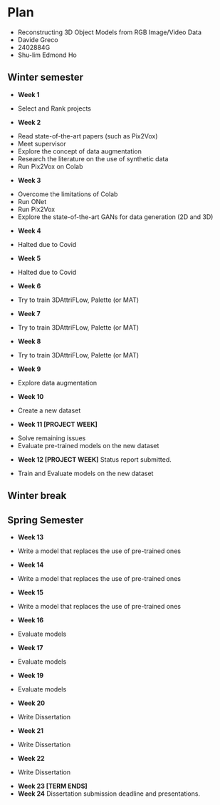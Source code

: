 # Plan

- Reconstructing 3D Object Models from RGB Image/Video Data
- Davide Greco
- 2402884G
- Shu-lim Edmond Ho

## Winter semester

- **Week 1**

* Select and Rank projects

- **Week 2**

* Read state-of-the-art papers (such as Pix2Vox)
* Meet supervisor
* Explore the concept of data augmentation
* Research the literature on the use of synthetic data
* Run Pix2Vox on Colab

- **Week 3**
* Overcome the limitations of Colab
* Run ONet 
* Run Pix2Vox
* Explore the state-of-the-art GANs for data generation (2D and 3D)

- **Week 4**
* Halted due to Covid
- **Week 5**
* Halted due to Covid

- **Week 6**
* Try to train 3DAttriFLow, Palette (or MAT)
- **Week 7**
* Try to train 3DAttriFLow, Palette (or MAT)
- **Week 8**
* Try to train 3DAttriFLow, Palette (or MAT)
- **Week 9**
* Explore data augmentation
- **Week 10**
* Create a new dataset
- **Week 11 [PROJECT WEEK]**
* Solve remaining issues
* Evaluate pre-trained models on the new dataset
- **Week 12 [PROJECT WEEK]** Status report submitted.
* Train and Evaluate models on the new dataset

## Winter break

## Spring Semester

- **Week 13**
* Write a model that replaces the use of pre-trained ones
- **Week 14**
* Write a model that replaces the use of pre-trained ones
- **Week 15**
* Write a model that replaces the use of pre-trained ones
- **Week 16**
* Evaluate models
- **Week 17**
* Evaluate models
- **Week 19**
* Evaluate models
- **Week 20**
* Write Dissertation
- **Week 21**
* Write Dissertation
- **Week 22**
* Write Dissertation
- **Week 23 [TERM ENDS]**
- **Week 24** Dissertation submission deadline and presentations.
